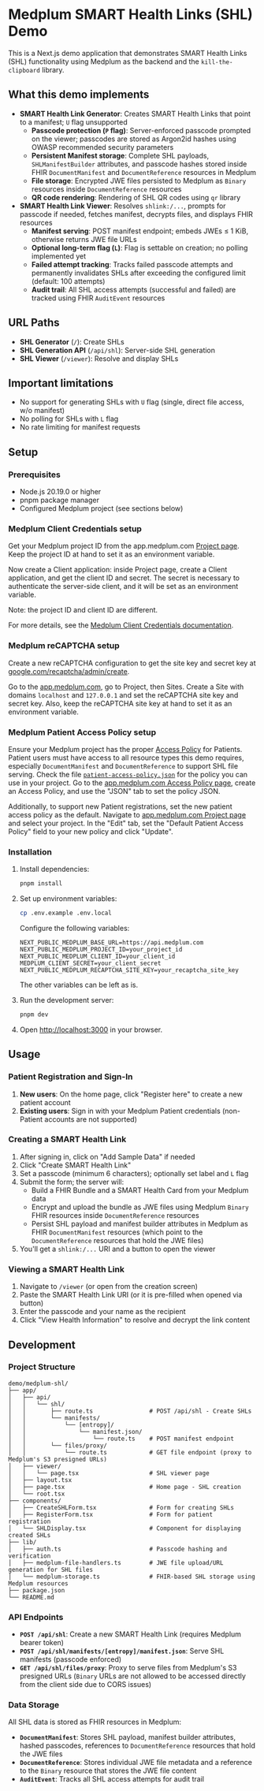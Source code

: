 # Medplum SMART Health Links (SHL) Demo

This is a Next.js demo application that demonstrates SMART Health Links (SHL) functionality using Medplum as the backend and the `kill-the-clipboard` library.

## What this demo implements

- **SMART Health Link Generator**: Creates SMART Health Links that point to a manifest; `U` flag unsupported
    - **Passcode protection (`P` flag)**: Server-enforced passcode prompted on the viewer; passcodes are stored as Argon2id hashes using OWASP recommended security parameters
    - **Persistent Manifest storage**: Complete SHL payloads, `SHLManifestBuilder` attributes, and passcode hashes stored inside FHIR `DocumentManifest` and `DocumentReference` resources in Medplum
    - **File storage**: Encrypted JWE files persisted to Medplum as `Binary` resources inside `DocumentReference` resources
    - **QR code rendering**: Rendering of SHL QR codes using `qr` library
- **SMART Health Link Viewer**: Resolves `shlink:/...`, prompts for passcode if needed, fetches manifest, decrypts files, and displays FHIR resources
    - **Manifest serving**: POST manifest endpoint; embeds JWEs ≤ 1 KiB, otherwise returns JWE file URLs
    - **Optional long-term flag (`L`)**: Flag is settable on creation; no polling implemented yet
    - **Failed attempt tracking**: Tracks failed passcode attempts and permanently invalidates SHLs after exceeding the configured limit (default: 100 attempts)
    - **Audit trail**: All SHL access attempts (successful and failed) are tracked using FHIR `AuditEvent` resources

## URL Paths

- **SHL Generator** (`/`): Create SHLs
- **SHL Generation API** (`/api/shl`): Server-side SHL generation
- **SHL Viewer** (`/viewer`): Resolve and display SHLs

## Important limitations

- No support for generating SHLs with `U` flag (single, direct file access, w/o manifest)
- No polling for SHLs with `L` flag
- No rate limiting for manifest requests

## Setup

### Prerequisites

- Node.js 20.19.0 or higher
- pnpm package manager
- Configured Medplum project (see sections below)

### Medplum Client Credentials setup

Get your Medplum project ID from the app.medplum.com [Project page](https://app.medplum.com/admin/project). Keep the project ID at hand to set it as an environment variable.

Now create a Client application: inside Project page, create a Client application, and get the client ID and secret. The secret is necessary to authenticate the server-side client, and it will be set as an environment variable.

Note: the project ID and client ID are different.

For more details, see the [Medplum Client Credentials documentation](https://www.medplum.com/docs/auth/methods/client-credentials).

### Medplum reCAPTCHA setup

Create a new reCAPTCHA configuration to get the site key and secret key at [google.com/recaptcha/admin/create](https://www.google.com/recaptcha/admin/create).

Go to the [app.medplum.com](https://app.medplum.com), go to Project, then Sites. Create a Site with domains `localhost` and `127.0.0.1` and set the reCAPTCHA site key and secret key. Also, keep the reCAPTCHA site key at hand to set it as an environment variable.

### Medplum Patient Access Policy setup

Ensure your Medplum project has the proper [Access Policy](https://www.medplum.com/docs/access/access-policies#patient-access) for Patients. Patient users must have access to all resource types this demo requires, especially `DocumentManifest` and `DocumentReference` to support SHL file serving. Check the file [`patient-access-policy.json`](./patient-access-policy.json) for the policy you can use in your project. Go to the [app.medplum.com Access Policy page](https://app.medplum.com/AccessPolicy), create an Access Policy, and use the "JSON" tab to set the policy JSON.

Additionally, to support new Patient registrations, set the new patient access policy as the default. Navigate to [app.medplum.com Project page](https://app.medplum.com/Project) and select your project. In the "Edit" tab, set the "Default Patient Access Policy" field to your new policy and click "Update".

### Installation

1. Install dependencies:
   ```bash
   pnpm install
   ```

2. Set up environment variables:
   ```bash
   cp .env.example .env.local
   ```

   Configure the following variables:
   ```env
   NEXT_PUBLIC_MEDPLUM_BASE_URL=https://api.medplum.com
   NEXT_PUBLIC_MEDPLUM_PROJECT_ID=your_project_id
   NEXT_PUBLIC_MEDPLUM_CLIENT_ID=your_client_id
   MEDPLUM_CLIENT_SECRET=your_client_secret
   NEXT_PUBLIC_MEDPLUM_RECAPTCHA_SITE_KEY=your_recaptcha_site_key
   ```

   The other variables can be left as is.

3. Run the development server:
   ```bash
   pnpm dev
   ```

4. Open [http://localhost:3000](http://localhost:3000) in your browser.

## Usage

### Patient Registration and Sign-In

1. **New users**: On the home page, click "Register here" to create a new patient account
2. **Existing users**: Sign in with your Medplum Patient credentials (non-Patient accounts are not supported)

### Creating a SMART Health Link

1. After signing in, click on "Add Sample Data" if needed
2. Click "Create SMART Health Link"
3. Set a passcode (minimum 6 characters); optionally set label and `L` flag
4. Submit the form; the server will:
   - Build a FHIR Bundle and a SMART Health Card from your Medplum data
   - Encrypt and upload the bundle as JWE files using Medplum `Binary` FHIR resources inside `DocumentReference` resources
   - Persist SHL payload and manifest builder attributes in Medplum as FHIR `DocumentManifest` resources (which point to the `DocumentReference` resources that hold the JWE files)
5. You'll get a `shlink:/...` URI and a button to open the viewer

### Viewing a SMART Health Link

1. Navigate to `/viewer` (or open from the creation screen)
2. Paste the SMART Health Link URI (or it is pre-filled when opened via button)
3. Enter the passcode and your name as the recipient
4. Click "View Health Information" to resolve and decrypt the link content

## Development

### Project Structure

```
demo/medplum-shl/
├── app/
│   ├── api/
│   │   └── shl/
│   │       ├── route.ts                # POST /api/shl - Create SHLs
│   │       └── manifests/
│   │           └── [entropy]/
│   │               └── manifest.json/
│   │                   └── route.ts    # POST manifest endpoint
│   │       └── files/proxy/
│   │           └── route.ts            # GET file endpoint (proxy to Medplum's S3 presigned URLs)
│   ├── viewer/
│   │   └── page.tsx                    # SHL viewer page
│   ├── layout.tsx
│   ├── page.tsx                        # Home page - SHL creation
│   └── root.tsx
├── components/
│   ├── CreateSHLForm.tsx               # Form for creating SHLs
│   ├── RegisterForm.tsx                # Form for patient registration
│   └── SHLDisplay.tsx                  # Component for displaying created SHLs
├── lib/
│   ├── auth.ts                         # Passcode hashing and verification
│   ├── medplum-file-handlers.ts        # JWE file upload/URL generation for SHL files
│   └── medplum-storage.ts              # FHIR-based SHL storage using Medplum resources
├── package.json
└── README.md
```

### API Endpoints

- **`POST /api/shl`**: Create a new SMART Health Link (requires Medplum bearer token)
- **`POST /api/shl/manifests/[entropy]/manifest.json`**: Serve SHL manifests (passcode enforced)
- **`GET /api/shl/files/proxy`**: Proxy to serve files from Medplum's S3 presigned URLs (`Binary` URLs are not allowed to be accessed directly from the client side due to CORS issues)

### Data Storage

All SHL data is stored as FHIR resources in Medplum:

- **`DocumentManifest`**: Stores SHL payload, manifest builder attributes, hashed passcodes, references to `DocumentReference` resources that hold the JWE files
- **`DocumentReference`**: Stores individual JWE file metadata and a reference to the `Binary` resource that stores the JWE file content
- **`AuditEvent`**: Tracks all SHL access attempts for audit trail
